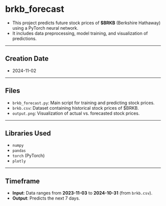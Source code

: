 # brkb_forecast

- This project predicts future stock prices of **$BRKB** (Berkshire Hathaway) using a PyTorch neural network.
- It includes data preprocessing, model training, and visualization of predictions.

---

## Creation Date
- 2024-11-02

---

## Files
- `brkb_forecast.py`: Main script for training and predicting stock prices.
- `brkb.csv`: Dataset containing historical stock prices of $BRKB.
- `output.png`: Visualization of actual vs. forecasted stock prices.

---

## Libraries Used
- `numpy`
- `pandas`
- `torch` (PyTorch)
- `plotly`

---

## Timeframe
- **Input**: Data ranges from **2023-11-03** to **2024-10-31** (from `brkb.csv`).
- **Output**: Predicts the next 7 days.
